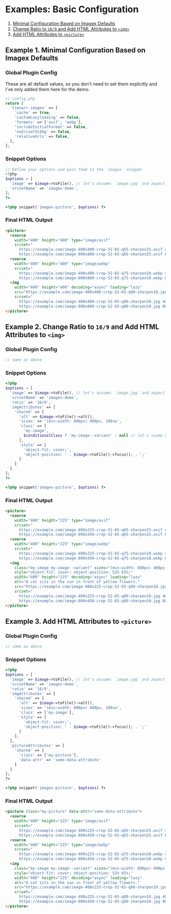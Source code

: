 # Examples: Basic Configuration

1. [Minimal Configuration Based on Imagex Defaults](#example-1-minimal-configuration-based-on-imagex-defaults)
2. [Change Ratio to `16/9` and Add HTML Attributes to `<img>`](#example-2-change-ratio-to-169-and-add-html-attributes-to-img)
2. [Add HTML Attributes to `<picture>`](#example-3-add-html-attributes-to-picture)

## Example 1. Minimal Configuration Based on Imagex Defaults

### Global Plugin Config
These are all default values, so you don't need to set them explicitly and I've only added them here for the demo.

```php
// config.php
return [
  'timnarr.imagex' => [
    'cache' => true,
    'customLazyloading' => false,
    'formats' => ['avif', 'webp'],
    'includeInitialFormat' => false,
    'noSrcsetInImg' => false,
    'relativeUrls' => false,
  ],
];
```

### Snippet Options
```php
// Define your options and pass them to the `imagex` snippet
<?php
$options = [
  'image' => $image->toFile(), // let's assume: `image.jpg` and aspect ratio of 1/1
  'srcsetName' => 'imagex-demo',
];
?>

<?php snippet('imagex-picture', $options) ?>
```

### Final HTML Output
```html
<picture>
  <source
    width="400" height="400" type="image/avif"
    srcset="
      https://example.com/image-400x400-crop-52-65-q65-sharpen25.avif 400w,
      https://example.com/image-800x800-crop-52-65-q65-sharpen25.avif 800w">
  <source
    width="400" height="400" type="image/webp"
    srcset="
      https://example.com/image-400x400-crop-52-65-q75-sharpen10.webp 400w,
      https://example.com/image-800x800-crop-52-65-q75-sharpen10.webp 800w">
  <img
    width="400" height="400" decoding="async" loading="lazy"
    src="https://example.com/image-400x400-crop-52-65-q80-sharpen10.jpg"
    srcset="
      https://example.com/image-400x400-crop-52-65-q80-sharpen10.jpg 400w,
      https://example.com/image-800x800-crop-52-65-q80-sharpen10.jpg 800w">
</picture>
```

## Example 2. Change Ratio to `16/9` and Add HTML Attributes to `<img>`

### Global Plugin Config
```php
// same as above
```

### Snippet Options
```php
<?php
$options = [
  'image' => $image->toFile(), // let's assume: `image.jpg` and aspect ratio of 1/1
  'srcsetName' => 'imagex-demo',
  'ratio' => '16/9',
  'imgAttributes' => [
    'shared' => [
      'alt' => $image->toFile()->alt(),
      'sizes' => '(min-width: 800px) 400px, 100vw',
      'class' => [
        'my-image',
        $conditionalClass ? 'my-image--variant' : null // let's ssume $conditionalClass is `true`
      ],
      'style' => [
        'object-fit: cover;',
        'object-position: ' . $image->toFile()->focus(); . ';'
      ]
    ]
  ]
];
?>

<?php snippet('imagex-picture', $options) ?>
```

### Final HTML Output
```html
<picture>
  <source
    width="400" height="225" type="image/avif"
    srcset="
      https://example.com/image-400x225-crop-52-65-q65-sharpen25.avif 400w,
      https://example.com/image-800x450-crop-52-65-q65-sharpen25.avif 800w">
  <source
    width="400" height="225" type="image/webp"
    srcset="
      https://example.com/image-400x225-crop-52-65-q75-sharpen10.webp 400w,
      https://example.com/image-800x450-crop-52-65-q75-sharpen10.webp 800w">
  <img
    class="my-image my-image--variant" sizes="(min-width: 800px) 400px, 100vw"
    style="object-fit: cover; object-position: 52% 65%;"
    width="400" height="225" decoding="async" loading="lazy"
    alt="A cat sits in the sun in front of yellow flowers."
    src="https://example.com/image-400x225-crop-52-65-q80-sharpen10.jpg"
    srcset="
      https://example.com/image-400x225-crop-52-65-q80-sharpen10.jpg 400w,
      https://example.com/image-800x450-crop-52-65-q80-sharpen10.jpg 800w">
</picture>
```

## Example 3. Add HTML Attributes to `<picture>`

### Global Plugin Config
```php
// same as above
```

### Snippet Options
```php
<?php
$options = [
  'image' => $image->toFile(), // let's assume: `image.jpg` and aspect ratio of 1/1
  'srcsetName' => 'imagex-demo',
  'ratio' => '16/9',
  'imgAttributes' => [
    'shared' => [
      'alt' => $image->toFile()->alt(),
      'sizes' => '(min-width: 800px) 400px, 100vw',
      'class' => ['my-image'],
      'style' => [
        'object-fit: cover;',
        'object-position: ' . $image->toFile()->focus(); . ';'
      ]
    ],
  ],
  'pictureAttributes' => [
    'shared' => [
      'class' => ['my-picture'],
      'data-attr' => 'some-data-attribute'
    ]
  ]
];
?>

<?php snippet('imagex-picture', $options) ?>
```

### Final HTML Output
```html
<picture class="my-picture" data-attr="some-data-attribute">
  <source
    width="400" height="225" type="image/avif"
    srcset="
      https://example.com/image-400x225-crop-52-65-q65-sharpen25.avif 400w,
      https://example.com/image-800x450-crop-52-65-q65-sharpen25.avif 800w">
  <source
    width="400" height="225" type="image/webp"
    srcset="
      https://example.com/image-400x225-crop-52-65-q75-sharpen10.webp 400w,
      https://example.com/image-800x450-crop-52-65-q75-sharpen10.webp 800w">
  <img
    class="my-image my-image--variant" sizes="(min-width: 800px) 400px, 100vw"
    style="object-fit: cover; object-position: 52% 65%;"
    width="400" height="225" decoding="async" loading="lazy"
    alt="A cat sits in the sun in front of yellow flowers."
    src="https://example.com/image-400x225-crop-52-65-q80-sharpen10.jpg"
    srcset="
      https://example.com/image-400x225-crop-52-65-q80-sharpen10.jpg 400w,
      https://example.com/image-800x450-crop-52-65-q80-sharpen10.jpg 800w">
</picture>
```
